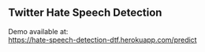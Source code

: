 ## Twitter Hate Speech Detection ##
Demo available at:
</br>
https://hate-speech-detection-dtf.herokuapp.com/predict
